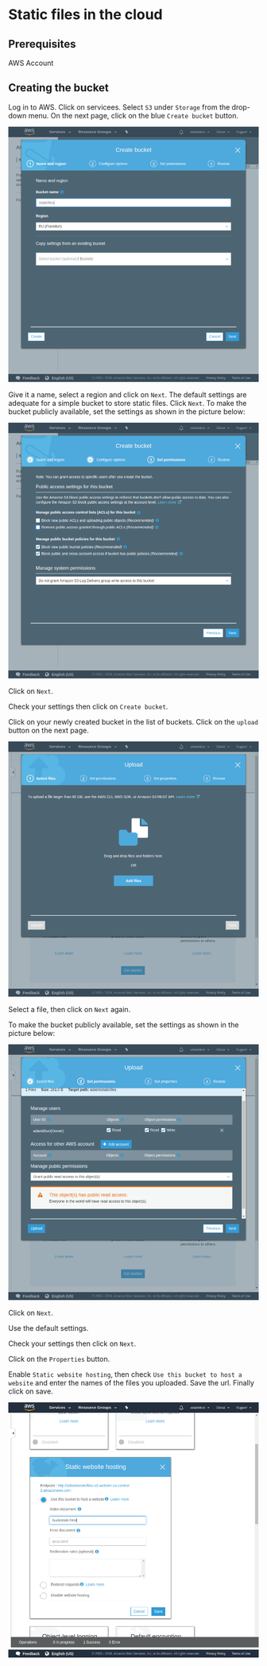 # Static files in the cloud

## Prerequisites

AWS Account 

## Creating the bucket

Log in to AWS.
Click on servicees.
Select `S3` under `Storage` from the drop-down menu.
On the next page, click on the blue `Create bucket` button.

<img src="assets/createbu.png">

Give it a name, select a region and click on `Next`.
The default settings are adequate for a simple bucket to store static files. Click `Next`.
To make the bucket publicly available, set the settings as shown in the picture below:

<img src="assets/bucketpubl.png">

Click on `Next`.

Check your settings then click on `Create bucket`.

Click on your newly created bucket in the list of buckets.
Click on the `upload` button on the next page.

<img src="assets/buupload.png">

Select a file, then click on `Next` again.

To make the bucket publicly available, set the settings as shown in the picture below:
 
<img src="assets/bugrant.png">

Click on `Next`.

Use the default settings.

Check your settings then click on `Next`.

Click on the `Properties` button.

Enable `Static website hosting`, then check `Use this bucket to host a website` and enter the names of the files you uploaded. Save the url. Finally click on save.

<img src="assets/buhost.png">